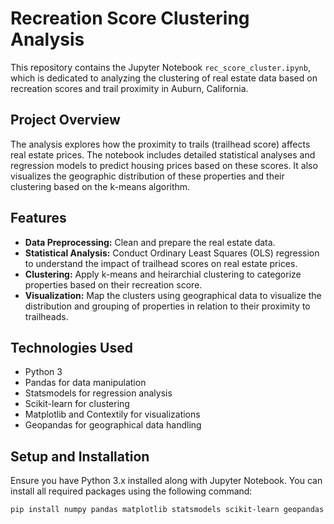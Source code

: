 # Recreation Score Clustering Analysis

This repository contains the Jupyter Notebook `rec_score_cluster.ipynb`, which is dedicated to analyzing the clustering of real estate data based on recreation scores and trail proximity in Auburn, California.

## Project Overview

The analysis explores how the proximity to trails (trailhead score) affects real estate prices. The notebook includes detailed statistical analyses and regression models to predict housing prices based on these scores. It also visualizes the geographic distribution of these properties and their clustering based on the k-means algorithm.

## Features

- **Data Preprocessing:** Clean and prepare the real estate data.
- **Statistical Analysis:** Conduct Ordinary Least Squares (OLS) regression to understand the impact of trailhead scores on real estate prices.
- **Clustering:** Apply k-means and heirarchial clustering to categorize properties based on their recreation score.
- **Visualization:** Map the clusters using geographical data to visualize the distribution and grouping of properties in relation to their proximity to trailheads.

## Technologies Used

- Python 3
- Pandas for data manipulation
- Statsmodels for regression analysis
- Scikit-learn for clustering
- Matplotlib and Contextily for visualizations
- Geopandas for geographical data handling

## Setup and Installation

Ensure you have Python 3.x installed along with Jupyter Notebook. You can install all required packages using the following command:

```bash
pip install numpy pandas matplotlib statsmodels scikit-learn geopandas contextily
